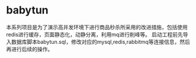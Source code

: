 # babytun
本系列项目是为了演示高并发环境下进行商品秒杀所采用的改进措施，包括使用redis进行缓存，页面静态化，动静分离，利用mq进行削峰等。
启动工程前先导入数据库脚本babytun.sql，修改对应的mysql,redis,rabbitmq等连接信息，然后再进行后续的操作。